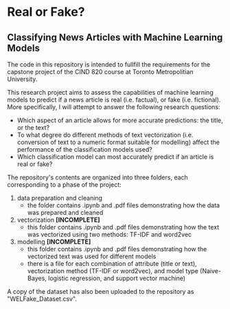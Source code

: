 # Real or Fake?
## Classifying News Articles with Machine Learning Models

The code in this repository is intended to fullfill the requirements for the capstone project of the CIND 820 course at Toronto Metropolitian University. 

This research project aims to assess the capabilities of machine learning models to predict if a news article is real (i.e. factual), or fake (i.e. fictional). More specifically, I will attempt to answer the following research questions:
- Which aspect of an article allows for more accurate predictions: the title, or the text?
- To what degree do different methods of text vectorization (i.e. conversion of text to a numeric format suitable for modelling) affect the performance of the classification models used?
- Which classification model can most accurately predict if an article is real or fake?

The repository's contents are organized into three folders, each corresponding to a phase of the project:
1.  data preparation and cleaning
    * the folder contains .ipynb and .pdf files demonstrating how the data was prepared and cleaned
2. vectorization **[INCOMPLETE]**
    * this folder contains .ipynb and .pdf files demonstrating how the text was vectorized using two methods: TF-IDF and word2vec   
3.  modelling **[INCOMPLETE]**
    *  this folder contains .ipynb and .pdf files demonstrating how the vectorized text was used for different models
    *  there is a file for each combination of attribute (title or text), vectorization method (TF-IDF or word2vec), and model type (Naive-Bayes, logistic regression, and support vector machine)

A copy of the dataset has also been uploaded to the repository as "WELFake_Dataset.csv".
